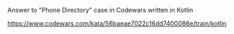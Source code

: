 Answer to "Phone Directory" case in Codewars written in Kotlin

https://www.codewars.com/kata/56baeae7022c16dd7400086e/train/kotlin